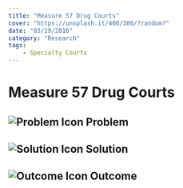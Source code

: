 ```yaml
---
title: "Measure 57 Drug Courts"
cover: "https://unsplash.it/400/300/?random?"
date: "03/29/2016"
category: "Research"
tags:
    - Specialty Courts
---
```


# Measure 57 Drug Courts

## ![Problem Icon](https://github.com/google/material-design-icons/raw/master/alert/1x_web/ic_error_outline_black_48dp.png "Problem") Problem

## ![Solution Icon](https://github.com/google/material-design-icons/raw/master/action/1x_web/ic_lightbulb_outline_black_48dp.png "Solution") Solution

## ![Outcome Icon](https://github.com/google/material-design-icons/raw/master/action/1x_web/ic_view_list_black_48dp.png "Outcome") Outcome
